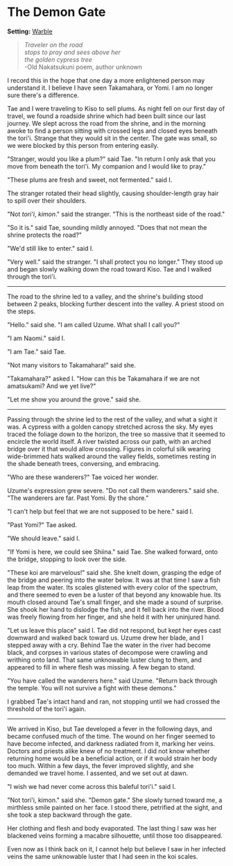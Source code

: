 # The Demon Gate

**Setting:** [Warble](../cosmology/conduits/warble/introduction.md)

> *Traveler on the road  
> stops to pray and sees above her  
> the golden cypress tree*  
> -Old Nakatsukuni poem, author unknown

I record this in the hope that one day a more enlightened person may understand it. I believe I have seen Takamahara, or Yomi. I am no longer sure there's a difference.

Tae and I were traveling to Kiso to sell plums. As night fell on our first day of travel, we found a roadside shrine which had been built since our last journey. We slept across the road from the shrine, and in the morning awoke to find a person sitting with crossed legs and closed eyes beneath the tori'i. Strange that they would sit in the center. The gate was small, so we were blocked by this person from entering easily.

"Stranger, would you like a plum?" said Tae. "In return I only ask that you move from beneath the tori'i. My companion and I would like to pray."

"These plums are fresh and sweet, not fermented." said I.

The stranger rotated their head slightly, causing shoulder-length gray hair to spill over their shoulders.

"Not *tori'i*, *kimon*." said the stranger. "This is the northeast side of the road."

"So it is." said Tae, sounding mildly annoyed. "Does that not mean the shrine protects the road?"

"We'd still like to enter." said I.

"Very well." said the stranger. "I shall protect you no longer." They stood up and began slowly walking down the road toward Kiso. Tae and I walked through the tori'i.

---

The road to the shrine led to a valley, and the shrine's building stood between 2 peaks, blocking further descent into the valley. A priest stood on the steps.

"Hello." said she. "I am called Uzume. What shall I call you?"

"I am Naomi." said I.

"I am Tae." said Tae.

"Not many visitors to Takamahara!" said she.

"Takamahara?" asked I. "How can this be Takamahara if we are not amatsukami? And we yet live?"

"Let me show you around the grove." said she.

---

Passing through the shrine led to the rest of the valley, and what a sight it was. A cypress with a golden canopy stretched across the sky. My eyes traced the foliage down to the horizon, the tree so massive that it seemed to encircle the world itself. A river twisted across our path, with an arched bridge over it that would allow crossing. Figures in colorful silk wearing wide-brimmed hats walked around the valley fields, sometimes resting in the shade beneath trees, conversing, and embracing.

"Who are these wanderers?" Tae voiced her wonder.

Uzume's expression grew severe. "Do not call them wanderers." said she. "The wanderers are far. Past Yomi. By the shore."

"I can't help but feel that we are not supposed to be here." said I.

"Past Yomi?" Tae asked.

"We should leave." said I.

"If Yomi is here, we could see Shiina." said Tae. She walked forward, onto the bridge, stopping to look over the side.

"These koi are marvelous!" said she. She knelt down, grasping the edge of the bridge and peering into the water below. It was at that time I saw a fish leap from the water. Its scales glistened with every color of the spectrum, and there seemed to even be a luster of that beyond any knowable hue. Its mouth closed around Tae's small finger, and she made a sound of surprise. She shook her hand to dislodge the fish, and it fell back into the river. Blood was freely flowing from her finger, and she held it with her uninjured hand.

"Let us leave this place" said I. Tae did not respond, but kept her eyes cast downward and walked back toward us. Uzume drew her blade, and I stepped away with a cry. Behind Tae the water in the river had become black, and corpses in various states of decompose were crawling and writhing onto land. That same unknowable luster clung to them, and appeared to fill in where flesh was missing. A few began to stand.

"You have called the wanderers here." said Uzume. "Return back through the temple. You will not survive a fight with these demons."

I grabbed Tae's intact hand and ran, not stopping until we had crossed the threshold of the tori'i again.

---

We arrived in Kiso, but Tae developed a fever in the following days, and became confused much of the time. The wound on her finger seemed to have become infected, and darkness radiated from it, marking her veins. Doctors and priests alike knew of no treatment. I did not know whether returning home would be a beneficial action, or if it would strain her body too much. Within a few days, the fever improved slightly, and she demanded we travel home. I assented, and we set out at dawn.

"I wish we had never come across this baleful tori'i." said I.

"Not tori'i, kimon." said she. "Demon gate." She slowly turned toward me, a mirthless smile painted on her face. I stood there, petrified at the sight, and she took a step backward through the gate.

Her clothing and flesh and body evaporated. The last thing I saw was her blackened veins forming a macabre silhouette, until those too disappeared.

Even now as I think back on it, I cannot help but believe I saw in her infected veins the same unknowable luster that I had seen in the koi scales.